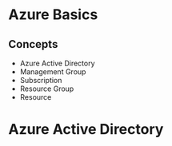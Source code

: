 # Azure Basics 
## Concepts
- Azure Active Directory
- Management Group
- Subscription
- Resource Group
- Resource
# Azure Active Directory
  
